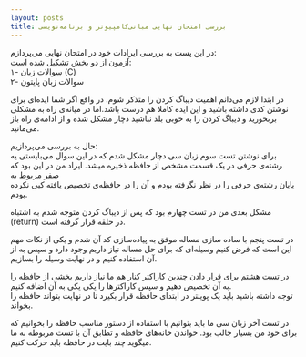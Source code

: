 ```yaml
---
layout: posts
title: بررسی امتحان نهایی مبانی‌کامپیوتر و برنامه‌نویسی
---
```


<div>
در این پست به بررسی ایرادات خود در امتحان نهایی می‌پردازم: <br>
آزمون از دو بخش تشکیل شده است: <br>
۱- سوالات زبان (C) <br>
۲- سوالات زبان پایتون<br>

در ابتدا لازم می‌دانم اهمیت دیباگ کردن را متذکر شوم. 
در واقع اگر شما ایده‌‌ای برای نوشتن کدی داشته باشید 
و این ایده کاملا هم درست باشد.اما در میانه‌ی راه به مشکلی بربخورید
 و دیباگ کردن را به خوبی بلد نباشید
دچار مشکل شده و از ادامه‌ی راه باز می‌مانید. <br>

حال به بررسی می‌پردازیم: <br>
برای نوشتن تست سوم زبان سی دچار مشکل شدم 
که در این سوال می‌بایستی یه رشته‌ی حرفی در یک قسمت مشخص از حافظه ذخیره میشد. 
ایراد من در این بود که صفر مربوط به <br>
پایان رشته‌ی حرفی را در نظر نگرفته بودم و آن را در حافظه‌ی تخصیص یافته کپی نکرده بودم. <br>

مشکل بعدی من در تست چهارم بود که پس 
از دیباگ کردن متوجه شدم به اشتباه (return) در حلقه قرار گرفته است. <br> 


در تست پنجم با ساده سازی مساله موفق به پیاده‌سازی کد آن شدم و
یکی از نکات مهم این است که فرض کنیم وسیله‌ای که برای حل مساله 
نیاز داریم وجود دارد و سپس به از آن استفاده کنیم و در نهایت وسیله را بسازیم. <br> 


در تست هشتم برای قرار دادن چندین کاراکتر کنار هم 
ما نیاز داریم بخشی از حافظه را به آن تخصیص دهیم و سپس 
کاراکترها را یکی یکی به آن اضافه کنیم. <br>
توجه داشته باشید باید یک پوینتر در ابتدای حافظه قرار بکیرد تا در نهایت 
بتواند حافظه را بخواند. <br>

در تست آخر زبان سی ما باید بتوانیم  با استفاده
 از دستور مناسب حافظه را بخوانیم که برای خود من بسیار جالب بود. 
 خواندن خانه‌های حافظه و تطابق آن با تست مربوطه به ما میگوید 
 چند بایت در حافظه باید حرکت کنیم. <br>


</div>

